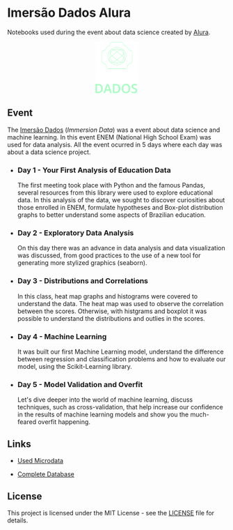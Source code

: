 # Imersão Dados Alura

Notebooks used during the event about data science created by [Alura](https://www.alura.com.br/).

<div align="center">
    <img src="icons/logo-imersao.svg" alt="logo imersao" width="20%" height="20%">
</div>

## Event

The [Imersão Dados](https://www.alura.com.br/imersao-dados) (*Immersion Data*) was a event about data science and machine learning. In this event ENEM (National High School Exam) was used for data analysis. All the event ocurred in 5 days where each day was about a data science project.

* ### Day 1 - Your First Analysis of Education Data

    The first meeting took place with Python and the famous Pandas, several resources from this library were used to explore educational data. In this analysis of the data, we sought to discover curiosities about those enrolled in ENEM, formulate hypotheses and Box-plot distribution graphs to better understand some aspects of Brazilian education.

* ### Day 2 - Exploratory Data Analysis

    On this day there was an advance in data analysis and data visualization was discussed, from good practices to the use of a new tool for generating more stylized graphics (seaborn).

* ### Day 3 - Distributions and Correlations

    In this class, heat map graphs and histograms were covered to understand the data. The heat map was used to observe the correlation between the scores. Otherwise, with histgrams and boxplot it was possible to understand the distributions and outlies in the scores.

* ### Day 4 - Machine Learning

    It was built our first Machine Learning model, understand the difference between regression and classification problems and how to evaluate our model, using the Scikit-Learning library.

* ### Day 5 - Model Validation and Overfit

    Let's dive deeper into the world of machine learning, discuss techniques, such as cross-validation, that help increase our confidence in the results of machine learning models and show you the much-feared overfit happening.

## Links

* [Used Microdata](https://github.com/alura-cursos/imersao-dados-2-2020/blob/master/MICRODADOS_ENEM_2019_SAMPLE_43278.csv)

* [Complete Database](http://inep.gov.br/microdados)

## License

This project is licensed under the MIT License - see the [LICENSE](LICENSE) file for details.
